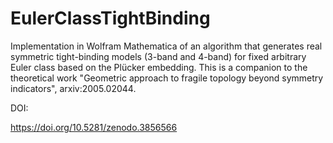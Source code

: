 # EulerClassTightBinding
Implementation in Wolfram Mathematica of an algorithm 
that generates real symmetric tight-binding models (3-band and 4-band) 
for fixed arbitrary Euler class based on the Plücker embedding. 
This is a companion to the theoretical work 
"Geometric approach to fragile topology beyond symmetry indicators", arxiv:2005.02044.

DOI:

https://doi.org/10.5281/zenodo.3856566

